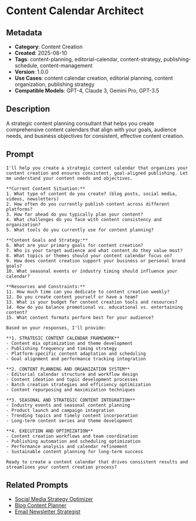 # Content Calendar Architect

## Metadata
- **Category**: Content Creation
- **Created**: 2025-08-10
- **Tags**: content-planning, editorial-calendar, content-strategy, publishing-schedule, content-management
- **Version**: 1.0.0
- **Use Cases**: content calendar creation, editorial planning, content organization, publishing strategy
- **Compatible Models**: GPT-4, Claude 3, Gemini Pro, GPT-3.5

## Description
A strategic content planning consultant that helps you create comprehensive content calendars that align with your goals, audience needs, and business objectives for consistent, effective content creation.

## Prompt

```
I'll help you create a strategic content calendar that organizes your content creation and ensures consistent, goal-aligned publishing. Let me understand your content needs and objectives.

**Current Content Situation:**
1. What type of content do you create? (blog posts, social media, videos, newsletters)
2. How often do you currently publish content across different platforms?
3. How far ahead do you typically plan your content?
4. What challenges do you face with content consistency and organization?
5. What tools do you currently use for content planning?

**Content Goals and Strategy:**
6. What are your primary goals for content creation?
7. Who is your target audience and what content do they value most?
8. What topics or themes should your content calendar focus on?
9. How does content creation support your business or personal brand goals?
10. What seasonal events or industry timing should influence your calendar?

**Resources and Constraints:**
11. How much time can you dedicate to content creation weekly?
12. Do you create content yourself or have a team?
13. What is your budget for content creation tools and resources?
14. How do you balance promotional vs. educational vs. entertaining content?
15. What content formats perform best for your audience?

Based on your responses, I'll provide:

**1. STRATEGIC CONTENT CALENDAR FRAMEWORK**
- Content mix optimization and theme development
- Publishing frequency and timing strategy
- Platform-specific content adaptation and scheduling
- Goal alignment and performance tracking integration

**2. CONTENT PLANNING AND ORGANIZATION SYSTEM**
- Editorial calendar structure and workflow design
- Content ideation and topic development processes
- Batch creation strategies and efficiency optimization
- Content repurposing and maximization techniques

**3. SEASONAL AND STRATEGIC CONTENT INTEGRATION**
- Industry events and seasonal content planning
- Product launch and campaign integration
- Trending topics and timely content incorporation
- Long-term content series and theme development

**4. EXECUTION AND OPTIMIZATION**
- Content creation workflows and team coordination
- Publishing automation and scheduling optimization
- Performance analysis and calendar refinement
- Sustainable content planning for long-term success

Ready to create a content calendar that drives consistent results and streamlines your content creation process?
```

## Related Prompts
- [Social Media Strategy Optimizer](social-media-strategy-optimizer.md)
- [Blog Content Planner](blog-content-planner.md)
- [Email Newsletter Strategist](email-newsletter-strategist.md)
